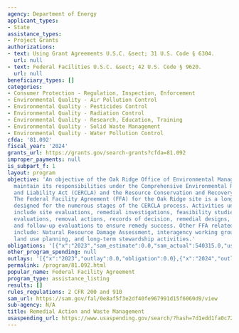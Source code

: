 ```yaml
---
agency: Department of Energy
applicant_types:
- State
assistance_types:
- Project Grants
authorizations:
- text: Using Grant Agreements U.S.C. &sect; 31 U.S. Code § 6304.
  url: null
- text: Federal Facilities U.S.C. &sect; 42 U.S. Code § 9620.
  url: null
beneficiary_types: []
categories:
- Consumer Protection - Regulation, Inspection, Enforcement
- Environmental Quality - Air Pollution Control
- Environmental Quality - Pesticides Control
- Environmental Quality - Radiation Control
- Environmental Quality - Research, Education, Training
- Environmental Quality - Solid Waste Management
- Environmental Quality - Water Pollution Control
cfda: '81.092'
fiscal_year: '2024'
grants_url: https://grants.gov/search-grants?cfda=81.092
improper_payments: null
is_subpart_f: 1
layout: program
objective: 'An objective of the Oak Ridge Office of Environmental Management is to
  maintain its responsibilities under the Comprehensive Environmental Response, Compensation
  and Liability Act (CERCLA) and the Resource Conservation and Recovery Act (RCRA).
  The Federal Facility Agreement (FFA) for the Oak Ridge site is a long-term agreement
  designed for the numerous stages of the CERCLA process. Activities under the FFA
  include site evaluations, remedial investigations, feasibility studies, engineering
  evaluations, removal actions, records of decision, remedial designs, remedial actions,
  and follow-up evaluations to ensure remedy success. Other FFA related activities
  include: Natural Resource Damage Assessment, interagency working groups, surveillance,
  land use planning, and long-term stewardship activities.'
obligations: '[{"x":"2023","sam_estimate":0.0,"sam_actual":540315.0,"usa_spending_actual":540315.0},{"x":"2024","sam_estimate":0.0,"sam_actual":9156873.0,"usa_spending_actual":9156873.0},{"x":"2025","sam_estimate":0.0,"sam_actual":5000000.0,"usa_spending_actual":243928.0}]'
other_program_spending: null
outlays: '[{"x":"2023","outlay":0.0,"obligation":0.0},{"x":"2024","outlay":5924845.26,"obligation":8744419.0},{"x":"2025","outlay":0.0,"obligation":0.0}]'
permalink: /program/81.092.html
popular_name: Federal Facility Agreement
program_type: assistance_listing
results: []
rules_regulations: 2 CFR 200 and 910
sam_url: https://sam.gov/fal/0e8af5f3e2df40fe967991d15f6060d9/view
sub-agency: N/A
title: Remedial Action and Waste Management
usaspending_url: https://www.usaspending.gov/search/?hash=7d1edd1fa0c720dca11f56d464424859
---
```

